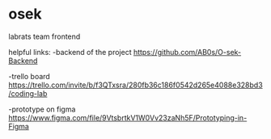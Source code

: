 # osek
 labrats team frontend
 
 helpful links:
 -backend of the project
   https://github.com/AB0s/O-sek-Backend
   
   
 -trello board
   https://trello.com/invite/b/f3QTxsra/280fb36c186f0542d265e4088e328bd3/coding-lab
   
   
 -prototype on figma
   https://www.figma.com/file/9VtsbrtkV1W0Vv23zaNh5F/Prototyping-in-Figma
